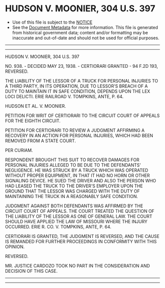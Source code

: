 ---
---

# HUDSON V. MOONIER, 304 U.S. 397

* Use of this file is subject to the [NOTICE](https://github.com/publicdocs/notice/blob/master/NOTICE)
* See the [Document Metadata](../../../) for more information.
  This file is generated from historical government data; content and/or formatting may be inaccurate and out-of-date and should not be used for official purposes.

----------
----------

HUDSON V. MOONIER, 304 U.S. 397

NO. 938.  - DECIDED MAY 23, 1938.  - CERTIORARI GRANTED - 94 F.2D 193, REVERSED.

THE LIABILITY OF THE LESSOR OF A TRUCK FOR PERSONAL INJURIES TO A THIRD PARTY, IN ITS OPERATION, DUE TO LESSOR'S BREACH OF A DUTY TO MAINTAIN IT IN SAFE CONDITION, DEPENDS UPON THE LEX LOCI DELICTI.  ERIE RAILROAD V. TOMPKINS, ANTE, P. 64.

HUDSON ET AL. V. MOONIER.

PETITION FOR WRIT OF CERTIORARI TO THE CIRCUIT COURT OF APPEALS FOR THE EIGHTH CIRCUIT.

PETITION FOR CERTIORARI TO REVIEW A JUDGMENT AFFIRMING A RECOVERY IN AN ACTION FOR PERSONAL INJURIES, WHICH HAD BEEN REMOVED FROM A STATE COURT.

PER CURIAM.

RESPONDENT BROUGHT THIS SUIT TO RECOVER DAMAGES FOR PERSONAL INJURIES ALLEGED TO BE DUE TO THE DEFENDANTS' NEGLIGENCE.  HE WAS STRUCK BY A TRUCK WHICH WAS OPERATED WITHOUT PROPER EQUIPMENT, IN THAT IT HAD NO HORN OR OTHER SIGNALING DEVICE.  HE SUED THE DRIVER AND ALSO THE PERSON WHO HAD LEASED THE TRUCK TO THE DRIVER'S EMPLOYER UPON THE GROUND THAT THE LESSOR WAS CHARGED WITH THE DUTY OF MAINTAINING THE TRUCK IN A REASONABLY SAFE CONDITION.

JUDGMENT AGAINST BOTH DEFENDANTS WAS AFFIRMED BY THE CIRCUIT COURT OF APPEALS.  THE COURT TREATED THE QUESTION OF THE LIABILITY OF THE LESSOR AS ONE OF GENERAL LAW.  THE COURT SHOULD HAVE APPLIED THE LAW OF MISSOURI WHERE THE INJURY OCCURRED.  ERIE R. CO. V. TOMPKINS, ANTE, P. 64.

CERTIORARI IS GRANTED, THE JUDGMENT IS REVERSED, AND THE CAUSE IS REMANDED FOR FURTHER PROCEEDINGS IN CONFORMITY WITH THIS OPINION.

REVERSED.

MR. JUSTICE CARDOZO TOOK NO PART IN THE CONSIDERATION AND DECISION OF THIS CASE.


----------
----------

